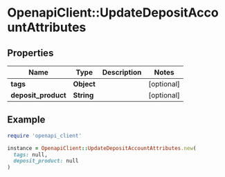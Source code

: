 # OpenapiClient::UpdateDepositAccountAttributes

## Properties

| Name | Type | Description | Notes |
| ---- | ---- | ----------- | ----- |
| **tags** | **Object** |  | [optional] |
| **deposit_product** | **String** |  | [optional] |

## Example

```ruby
require 'openapi_client'

instance = OpenapiClient::UpdateDepositAccountAttributes.new(
  tags: null,
  deposit_product: null
)
```

